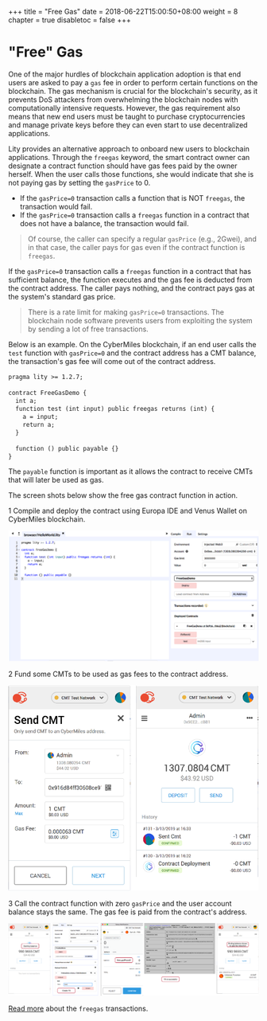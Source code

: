 +++
title = "Free Gas"
date = 2018-06-22T15:00:50+08:00
weight = 8
chapter = true
disabletoc = false
+++

# "Free" Gas

One of the major hurdles of blockchain application adoption is that end users are asked to pay a `gas` fee in order to perform certain functions on the blockchain. The gas mechanism is crucial for the blockchain's security, as it prevents DoS attackers from overwhelming the blockchain nodes with computationally intensive requests. However, the gas requirement also means that new end users must be taught to purchase cryptocurrencies and manage private keys before they can even start to use decentralized applications.

Lity provides an alternative approach to onboard new users to blockchain applications. Through the `freegas` keyword, the smart contract owner can designate a contract function should have gas fees paid by the owner herself. When the user calls those functions, she would indicate that she is not paying gas by setting the `gasPrice` to 0.

* If the `gasPrice=0` transaction calls a function that is NOT `freegas`, the transaction would fail.
* If the `gasPrice=0` transaction calls a `freegas` function in a contract that does not have a balance, the transaction would fail.

> Of course, the caller can specify a regular `gasPrice` (e.g., 2Gwei), and in that case, the caller pays for gas 
> even if the contract function is `freegas`.

If the `gasPrice=0` transaction calls a `freegas` function in a contract that has sufficient balance, the function executes and the gas fee is deducted from the contract address. The caller pays nothing, and the contract pays gas at the system's standard gas price.

> There is a rate limit for making `gasPrice=0` transactions. The blockchain node software prevents 
> users from exploiting the system by sending a lot of free transactions.

Below is an example. On the CyberMiles blockchain, if an end user calls the `test` function with `gasPrice=0` and the contract address has a CMT balance, the transaction's gas fee will come out of the contract address.

```
pragma lity >= 1.2.7;

contract FreeGasDemo {
  int a;
  function test (int input) public freegas returns (int) {
    a = input;
    return a;
  }

  function () public payable {}
}
```

The `payable` function is important as it allows the contract to receive CMTs that will later be used as gas.

The screen shots below show the free gas contract function in action.

1 Compile and deploy the contract using Europa IDE and Venus Wallet on CyberMiles blockchain.

![Compile](compile.png)

2 Fund some CMTs to be used as gas fees to the contract address.

![Fund](fund.png)

3 Call the contract function with zero `gasPrice` and the user account balance stays the same. The gas fee is paid from the contract's address.

![Execute](execute.png)

[Read more](https://lity.readthedocs.io/en/latest/freegas.html) about the `freegas` transactions.

